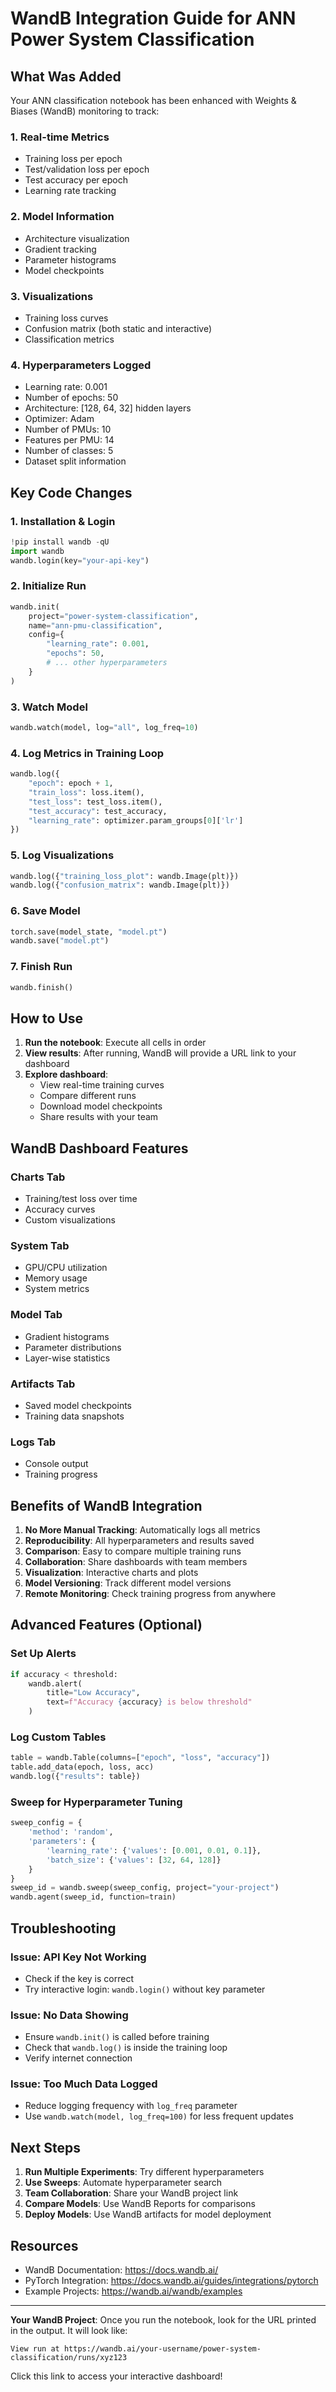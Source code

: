 # WandB Integration Guide for ANN Power System Classification

## What Was Added

Your ANN classification notebook has been enhanced with Weights & Biases (WandB) monitoring to track:

### 1. **Real-time Metrics**
   - Training loss per epoch
   - Test/validation loss per epoch
   - Test accuracy per epoch
   - Learning rate tracking

### 2. **Model Information**
   - Architecture visualization
   - Gradient tracking
   - Parameter histograms
   - Model checkpoints

### 3. **Visualizations**
   - Training loss curves
   - Confusion matrix (both static and interactive)
   - Classification metrics

### 4. **Hyperparameters Logged**
   - Learning rate: 0.001
   - Number of epochs: 50
   - Architecture: [128, 64, 32] hidden layers
   - Optimizer: Adam
   - Number of PMUs: 10
   - Features per PMU: 14
   - Number of classes: 5
   - Dataset split information

## Key Code Changes

### 1. Installation & Login
```python
!pip install wandb -qU
import wandb
wandb.login(key="your-api-key")
```

### 2. Initialize Run
```python
wandb.init(
    project="power-system-classification",
    name="ann-pmu-classification",
    config={
        "learning_rate": 0.001,
        "epochs": 50,
        # ... other hyperparameters
    }
)
```

### 3. Watch Model
```python
wandb.watch(model, log="all", log_freq=10)
```

### 4. Log Metrics in Training Loop
```python
wandb.log({
    "epoch": epoch + 1,
    "train_loss": loss.item(),
    "test_loss": test_loss.item(),
    "test_accuracy": test_accuracy,
    "learning_rate": optimizer.param_groups[0]['lr']
})
```

### 5. Log Visualizations
```python
wandb.log({"training_loss_plot": wandb.Image(plt)})
wandb.log({"confusion_matrix": wandb.Image(plt)})
```

### 6. Save Model
```python
torch.save(model_state, "model.pt")
wandb.save("model.pt")
```

### 7. Finish Run
```python
wandb.finish()
```

## How to Use

1. **Run the notebook**: Execute all cells in order
2. **View results**: After running, WandB will provide a URL link to your dashboard
3. **Explore dashboard**: 
   - View real-time training curves
   - Compare different runs
   - Download model checkpoints
   - Share results with your team

## WandB Dashboard Features

### Charts Tab
- Training/test loss over time
- Accuracy curves
- Custom visualizations

### System Tab
- GPU/CPU utilization
- Memory usage
- System metrics

### Model Tab
- Gradient histograms
- Parameter distributions
- Layer-wise statistics

### Artifacts Tab
- Saved model checkpoints
- Training data snapshots

### Logs Tab
- Console output
- Training progress

## Benefits of WandB Integration

1. **No More Manual Tracking**: Automatically logs all metrics
2. **Reproducibility**: All hyperparameters and results saved
3. **Comparison**: Easy to compare multiple training runs
4. **Collaboration**: Share dashboards with team members
5. **Visualization**: Interactive charts and plots
6. **Model Versioning**: Track different model versions
7. **Remote Monitoring**: Check training progress from anywhere

## Advanced Features (Optional)

### Set Up Alerts
```python
if accuracy < threshold:
    wandb.alert(
        title="Low Accuracy",
        text=f"Accuracy {accuracy} is below threshold"
    )
```

### Log Custom Tables
```python
table = wandb.Table(columns=["epoch", "loss", "accuracy"])
table.add_data(epoch, loss, acc)
wandb.log({"results": table})
```

### Sweep for Hyperparameter Tuning
```python
sweep_config = {
    'method': 'random',
    'parameters': {
        'learning_rate': {'values': [0.001, 0.01, 0.1]},
        'batch_size': {'values': [32, 64, 128]}
    }
}
sweep_id = wandb.sweep(sweep_config, project="your-project")
wandb.agent(sweep_id, function=train)
```

## Troubleshooting

### Issue: API Key Not Working
- Check if the key is correct
- Try interactive login: `wandb.login()` without key parameter

### Issue: No Data Showing
- Ensure `wandb.init()` is called before training
- Check that `wandb.log()` is inside the training loop
- Verify internet connection

### Issue: Too Much Data Logged
- Reduce logging frequency with `log_freq` parameter
- Use `wandb.watch(model, log_freq=100)` for less frequent updates

## Next Steps

1. **Run Multiple Experiments**: Try different hyperparameters
2. **Use Sweeps**: Automate hyperparameter search
3. **Team Collaboration**: Share your WandB project link
4. **Compare Models**: Use WandB Reports for comparisons
5. **Deploy Models**: Use WandB artifacts for model deployment

## Resources

- WandB Documentation: https://docs.wandb.ai/
- PyTorch Integration: https://docs.wandb.ai/guides/integrations/pytorch
- Example Projects: https://wandb.ai/wandb/examples

---

**Your WandB Project**: Once you run the notebook, look for the URL printed in the output. It will look like:
```
View run at https://wandb.ai/your-username/power-system-classification/runs/xyz123
```

Click this link to access your interactive dashboard!
